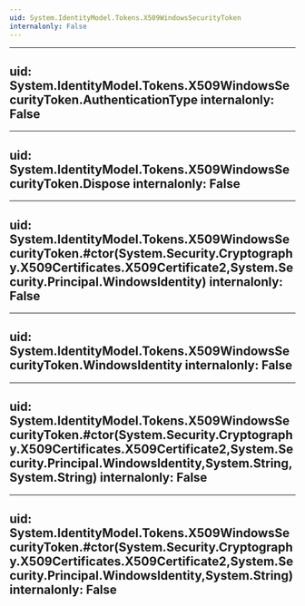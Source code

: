 ```yaml
---
uid: System.IdentityModel.Tokens.X509WindowsSecurityToken
internalonly: False
---
```


---
uid: System.IdentityModel.Tokens.X509WindowsSecurityToken.AuthenticationType
internalonly: False
---

---
uid: System.IdentityModel.Tokens.X509WindowsSecurityToken.Dispose
internalonly: False
---

---
uid: System.IdentityModel.Tokens.X509WindowsSecurityToken.#ctor(System.Security.Cryptography.X509Certificates.X509Certificate2,System.Security.Principal.WindowsIdentity)
internalonly: False
---

---
uid: System.IdentityModel.Tokens.X509WindowsSecurityToken.WindowsIdentity
internalonly: False
---

---
uid: System.IdentityModel.Tokens.X509WindowsSecurityToken.#ctor(System.Security.Cryptography.X509Certificates.X509Certificate2,System.Security.Principal.WindowsIdentity,System.String,System.String)
internalonly: False
---

---
uid: System.IdentityModel.Tokens.X509WindowsSecurityToken.#ctor(System.Security.Cryptography.X509Certificates.X509Certificate2,System.Security.Principal.WindowsIdentity,System.String)
internalonly: False
---
